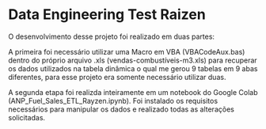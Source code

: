 # Data Engineering Test Raizen

O desenvolvimento desse projeto foi realizado em duas partes:

A primeira foi necessário utilizar uma Macro em VBA (VBACodeAux.bas) dentro do próprio arquivo .xls (vendas-combustíveis-m3.xls) para recuperar os dados utilizados na tabela dinâmica o qual me gerou 9 tabelas em 9 abas diferentes, para esse projeto era somente necessário utilizar duas.

A segunda etapa foi realizda inteiramente em um notebook do Google Colab (ANP_Fuel_Sales_ETL_Rayzen.ipynb). Foi instalado os requisitos necessários para manipular os dados e realizado todas as alterações solicitadas.
